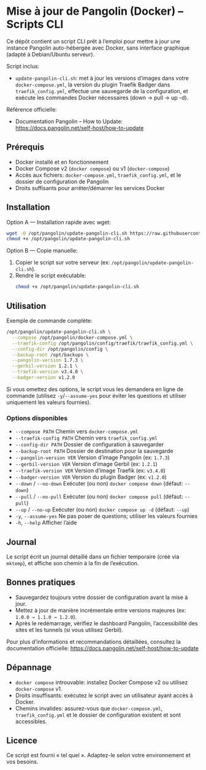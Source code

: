 # Mise à jour de Pangolin (Docker) – Scripts CLI

Ce dépôt contient un script CLI prêt à l’emploi pour mettre à jour une instance Pangolin auto-hébergée avec Docker, sans interface graphique (adapté à Debian/Ubuntu serveur).

Script inclus:
- `update-pangolin-cli.sh`: met à jour les versions d’images dans votre `docker-compose.yml`, la version du plugin Traefik Badger dans `traefik_config.yml`, effectue une sauvegarde de la configuration, et exécute les commandes Docker nécessaires (down → pull → up -d).

Référence officielle:
- Documentation Pangolin – How to Update: https://docs.pangolin.net/self-host/how-to-update

## Prérequis
- Docker installé et en fonctionnement
- Docker Compose v2 (`docker compose`) ou v1 (`docker-compose`)
- Accès aux fichiers: `docker-compose.yml`, `traefik_config.yml`, et le dossier de configuration de Pangolin
- Droits suffisants pour arrêter/démarrer les services Docker

## Installation

Option A — Installation rapide avec wget:
```bash
wget -O /opt/pangolin/update-pangolin-cli.sh https://raw.githubusercontent.com/RouXx67/pangolinUpdate/main/update-pangolin-cli.sh
chmod +x /opt/pangolin/update-pangolin-cli.sh
```

Option B — Copie manuelle:
1. Copier le script sur votre serveur (ex: `/opt/pangolin/update-pangolin-cli.sh`).
2. Rendre le script exécutable:
   ```bash
   chmod +x /opt/pangolin/update-pangolin-cli.sh
   ```

## Utilisation
Exemple de commande complète:
```bash
/opt/pangolin/update-pangolin-cli.sh \
  --compose /opt/pangolin/docker-compose.yml \
  --traefik-config /opt/pangolin/config/traefik/traefik_config.yml \
  --config-dir /opt/pangolin/config \
  --backup-root /opt/backups \
  --pangolin-version 1.7.3 \
  --gerbil-version 1.2.1 \
  --traefik-version v3.4.0 \
  --badger-version v1.2.0
```
Si vous omettez des options, le script vous les demandera en ligne de commande (utilisez `-y`/`--assume-yes` pour éviter les questions et utiliser uniquement les valeurs fournies).

### Options disponibles
- `--compose PATH`             Chemin vers `docker-compose.yml`
- `--traefik-config PATH`      Chemin vers `traefik_config.yml`
- `--config-dir PATH`          Dossier de configuration à sauvegarder
- `--backup-root PATH`         Dossier de destination pour la sauvegarde
- `--pangolin-version VER`     Version d’image Pangolin (ex: `1.7.3`)
- `--gerbil-version VER`       Version d’image Gerbil (ex: `1.2.1`)
- `--traefik-version VER`      Version d’image Traefik (ex: `v3.4.0`)
- `--badger-version VER`       Version du plugin Badger (ex: `v1.2.0`)
- `--down` / `--no-down`       Exécuter (ou non) `docker compose down` (défaut: `--down`)
- `--pull` / `--no-pull`       Exécuter (ou non) `docker compose pull` (défaut: `--pull`)
- `--up` / `--no-up`           Exécuter (ou non) `docker compose up -d` (défaut: `--up`)
- `-y`, `--assume-yes`         Ne pas poser de questions; utiliser les valeurs fournies
- `-h`, `--help`               Afficher l’aide

## Journal
Le script écrit un journal détaillé dans un fichier temporaire (créé via `mktemp`), et affiche son chemin à la fin de l’exécution.

## Bonnes pratiques
- Sauvegardez toujours votre dossier de configuration avant la mise à jour.
- Mettez à jour de manière incrémentale entre versions majeures (ex: `1.0.0 → 1.1.0 → 1.2.0`).
- Après le redémarrage, vérifiez le dashboard Pangolin, l’accessibilité des sites et les tunnels (si vous utilisez Gerbil).

Pour plus d’informations et recommandations détaillées, consultez la documentation officielle: https://docs.pangolin.net/self-host/how-to-update

## Dépannage
- `docker compose` introuvable: installez Docker Compose v2 ou utilisez `docker-compose` v1.
- Droits insuffisants: exécutez le script avec un utilisateur ayant accès à Docker.
- Chemins invalides: assurez-vous que `docker-compose.yml`, `traefik_config.yml` et le dossier de configuration existent et sont accessibles.

## Licence
Ce script est fourni « tel quel ». Adaptez-le selon votre environnement et vos besoins.